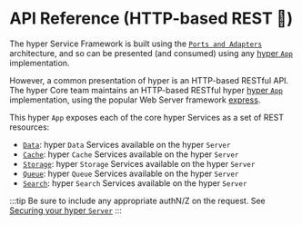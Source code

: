 # API Reference (HTTP-based REST 🛌)

The hyper Service Framework is built using the
[`Ports and Adapters`](/docs/concepts/clean-cloud-architecture) architecture, and so can be presented (and
consumed) using any [hyper `App`](/docs/concepts/clean-cloud-architecture#hyper-apps-🎮) implementation.

However, a common presentation of hyper is an HTTP-based RESTful API. The hyper Core team maintains
an HTTP-based RESTful hyper [hyper `App`](/docs/concepts/clean-cloud-architecture#hyper-apps-🎮) implementation, using the popular Web
Server framework [express](https://expressjs.com/).

This hyper `App` exposes each of the core hyper Services as a set of REST resources:

- [`Data`](data): hyper `Data` Services available on the hyper `Server`
- [`Cache`](cache): hyper `Cache` Services available on the hyper `Server`
- [`Storage`](storage): hyper `Storage` Services available on the hyper `Server`
- [`Queue`](queue): hyper `Queue` Services available on the hyper `Server`
- [`Search`](search): hyper `Search` Services available on the hyper `Server`

:::tip
Be sure to include any appropriate authN/Z on the request. See [Securing your hyper `Server`](/docs/build/securing-hyper)
:::
